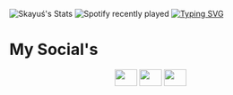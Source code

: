 ![Skayuś's Stats](https://github-readme-stats.vercel.app/api?username=skayus&show_icons=true&theme=midnight-purple&border_radius=30) ![Spotify recently played](https://spotify-recently-played-readme.vercel.app/api?user=jeffreyca16)
[![Typing SVG](https://readme-typing-svg.herokuapp.com?color=%239f4bff&duration=3000&height=73&lines=Python+-+Developer;JavaScript+-+50%25+Learned;Java+-+Learning)](https://git.io/typing-svg)

# My Social's
<p align="center">
<a href="https://twitter.com/skayuus" target="blank"><img align="center" src="https://cdn.jsdelivr.net/npm/simple-icons@3.0.1/icons/twitter.svg" alt="" height="30" width="40" /></a>
<a href="https://skayus.pl/404-SOON.html" target="blank"><img align="center" src="https://cdn.jsdelivr.net/npm/simple-icons@3.0.1/icons/instagram.svg" alt="" height="30" width="40" /></a>
<a href="https://youtube.com/c/skayeq" target="blank"><img align="center" src="https://cdn.jsdelivr.net/npm/simple-icons@3.0.1/icons/youtube.svg" alt="" height="30" width="40" /></a>
</p>

